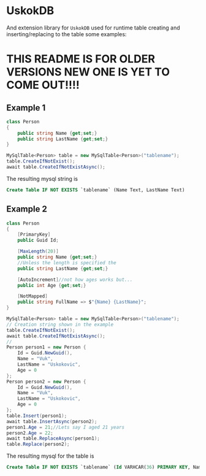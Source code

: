 # UskokDB
And extension library for `UskokDB` used for runtime table creating and inserting/replacing to the table some examples:

# THIS README IS FOR OLDER VERSIONS NEW ONE IS YET TO COME OUT!!!!

## Example 1
```cs
class Person 
{
    public string Name {get;set;}
    public string LastName {get;set;}
}

MySqlTable<Person> table = new MySqlTable<Person>("tablename");
table.CreateIfNotExist();
await table.CreateIfNotExistAsync();
```
The resulting mysql string is
```sql
Create Table IF NOT EXISTS `tablename` (Name Text, LastName Text)
```

## Example 2
```cs
class Person 
{
    [PrimaryKey]
    public Guid Id;

    [MaxLength(20)]
    public string Name {get;set;}
    //Unless the length is specified the 
    public string LastName {get;set;}

    [AutoIncrement]//not how ages works but...
    public int Age {get;set;}

    [NotMapped]
    public string FullName => $"{Name} {LastName}";
}

MySqlTable<Person> table = new MySqlTable<Person>("tablename");
// Creation string shown in the example
table.CreateIfNotExist();
await table.CreateIfNotExistAsync();
//
Person person1 = new Person {
    Id = Guid.NewGuid(),
    Name = "Vuk",
    LastName = "Uskokovic",
    Age = 0
};
Person person2 = new Person {
    Id = Guid.NewGuid(),
    Name = "Vuk",
    LastName = "Uskokovic",
    Age = 0
};
table.Insert(person1);
await table.InsertAsync(person2);
person1.Age = 21;//Lets say I aged 21 years
person2.Age = 22;
await table.ReplaceAsync(person1);
table.Replace(person2);
```
The resulting mysql for the table is
```sql
Create Table IF NOT EXISTS `tablename` (Id VARHCAR(36) PRIMARY KEY, Name VARCHAR(20), LastName TEXT, Age INT AUTO_INCREMENT)